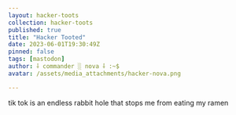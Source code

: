 ```yaml
---
layout: hacker-toots
collection: hacker-toots
published: true
title: "Hacker Tooted"
date: 2023-06-01T19:30:49Z
pinned: false
tags: [mastodon]
author: ⸸ commander ░ nova ⸸ :~$
avatar: /assets/media_attachments/hacker-nova.png

---
```


<p>tik tok is an endless rabbit hole that stops me from eating my ramen</p>



